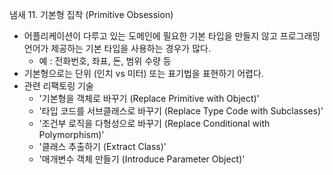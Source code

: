 냄새 11. 기본형 집착 (Primitive Obsession)

- 어플리케이션이 다루고 있는 도메인에 필요한 기본 타입을 만들지 않고 프로그래밍 언어가 제공하는 기본 타입을 사용하는 경우가 많다.
    - 예 : 전화번호, 좌표, 돈, 범위 수량 등
- 기본형으로는 단위 (인치 vs 미터) 또는 표기법을 표현하기 어렵다.
- 관련 리팩토링 기술
    - '기본형을 객체로 바꾸기 (Replace Primitive with Object)'
    - '타입 코드를 서브클래스로 바꾸기 (Replace Type Code with Subclasses)'
    - '조건부 로직을 다형성으로 바꾸기 (Replace Conditional with Polymorphism)'
    - '클래스 추출하기 (Extract Class)'
    - '매개변수 객체 만들기 (Introduce Parameter Object)'
    